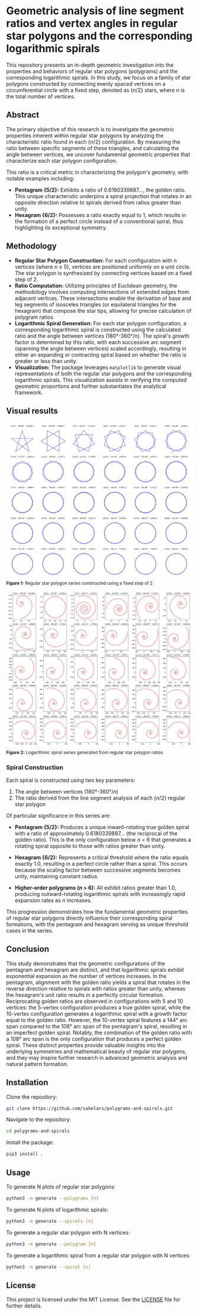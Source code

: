 # Geometric analysis of line segment ratios and vertex angles in regular star polygons and the corresponding logarithmic spirals

This repository presents an in-depth geometric investigation into the properties and behaviors of regular star polygons (polygrams) and the corresponding logarithmic spirals. In this study, we focus on a family of star polygons constructed by connecting evenly spaced vertices on a circumferential circle with a fixed step, denoted as {_n_/2} stars, where _n_ is the total number of vertices.

## Abstract

The primary objective of this research is to investigate the geometric properties inherent within regular star polygons by analyzing the characteristic ratio found in each {_n_/2} configuration. By measuring the ratio between specific segments of these triangles, and calculating the angle between vertices, we uncover fundamental geometric properties that characterize each star polygon configuration.

This ratio is a critical metric in characterizing the polygon's geometry, with notable examples including:
- **Pentagram {5/2}:** Exhibits a ratio of 0.6180339887..., the golden ratio. This unique characteristic underpins a spiral projection that rotates in an opposite direction relative to spirals derived from ratios greater than unity.
- **Hexagram {6/2}:** Possesses a ratio exactly equal to 1, which results in the formation of a perfect circle instead of a conventional spiral, thus highlighting its exceptional symmetry.

## Methodology

- **Regular Star Polygon Construction:** For each configuration with n vertices (where n ≥ 5), vertices are positioned uniformly on a unit circle. The star polygon is synthesized by connecting vertices based on a fixed step of 2.
- **Ratio Computation:** Utilizing principles of Euclidean geometry, the methodology involves computing intersections of extended edges from adjacent vertices. These intersections enable the derivation of base and leg segments of isosceles triangles (or equilateral triangles for the hexagram) that compose the star tips, allowing for precise calculation of polygram ratios.
- **Logarithmic Spiral Generation:** For each star polygon configuration, a corresponding logarithmic spiral is constructed using the calculated ratio and the angle between vertices (180°-360°/n). The spiral's growth factor is determined by this ratio, with each successive arc segment (spanning the angle between vertices) scaled accordingly, resulting in either an expanding or contracting spiral based on whether the ratio is greater or less than unity.
- **Visualization:** The package leverages `matplotlib` to generate visual representations of both the regular star polygons and the corresponding logarithmic spirals. This visualization assists in verifying the computed geometric proportions and further substantiates the analytical framework.

## Visual results

![Polygrams diagram](generate/renders/regular_star_polygons.png)
<sub>**Figure 1:** Regular star polygon series constructed using a fixed step of 2</sub>

![Spirals diagram](generate/renders/logarithmic_spirals.png)
<sub>**Figure 2:** Logarithmic spiral series generated from regular star polygon ratios</sub>

### Spiral Construction

Each spiral is constructed using two key parameters:
1. The angle between vertices (180°-360°/_n_)
2. The ratio derived from the line segment analysis of each {_n_/2} regular star polygon

Of particular significance in this series are:

- **Pentagram {5/2}:** Produces a unique inward-rotating true golden spiral with a ratio of approximately 0.6180339887... (the reciprocal of the golden ratio). This is the only configuration below _n_ = 6 that generates a rotating spiral opposite to those with ratios greater than unity.

- **Hexagram {6/2}:** Represents a critical threshold where the ratio equals exactly 1.0, resulting in a perfect circle rather than a spiral. This occurs because the scaling factor between successive segments becomes unity, maintaining constant radius.

- **Higher-order polygrams (_n_ > 6):** All exhibit ratios greater than 1.0, producing outward-rotating logarithmic spirals with increasingly rapid expansion rates as _n_ increases.

This progression demonstrates how the fundamental geometric properties of regular star polygons directly influence their corresponding spiral formations, with the pentagram and hexagram serving as unique threshold cases in the series.

## Conclusion

This study demonstrates that the geometric configurations of the pentagram and hexagram are distinct, and that logarithmic spirals exhibit exponential expansion as the number of vertices increases. In the pentagram, alignment with the golden ratio yields a spiral that rotates in the reverse direction relative to spirals with ratios greater than unity, whereas the hexagram's unit ratio results in a perfectly circular formation. Reciprocating golden ratios are observed in configurations with 5 and 10 vertices: the 5-vertex configuration produces a true golden spiral, while the 10-vertex configuration generates a logarithmic spiral with a growth factor equal to the golden ratio. However, the 10-vertex spiral features a 144° arc span compared to the 108° arc span of the pentagram's spiral, resulting in an imperfect golden spiral. Notably, the combination of the golden ratio with a 108° arc span is the only configuration that produces a perfect golden spiral. These distinct properties provide valuable insights into the underlying symmetries and mathematical beauty of regular star polygons, and they may inspire further research in advanced geometric analysis and natural pattern formation.

## Installation

Clone the repository:

```bash
git clone https://github.com/sahelars/polygrams-and-spirals.git
```

Navigate to the repository:

```bash
cd polygrams-and-spirals
```

Install the package:

```bash
pip3 install .
```

## Usage

To generate N plots of regular star polygons:

```bash
python3 -m generate --polygrams [n]
```

To generate N plots of logarithmic spirals:

```bash
python3 -m generate --spirals [n]
```

To generate a regular star polygon with N vertices:

```bash
python3 -m generate --polygram [n]
```

To generate a logarithmic spiral from a regular star polygon with N vertices:

```bash
python3 -m generate --spiral [n]
```

## License

This project is licensed under the MIT License. See the [LICENSE](LICENSE.md) file for further details.
